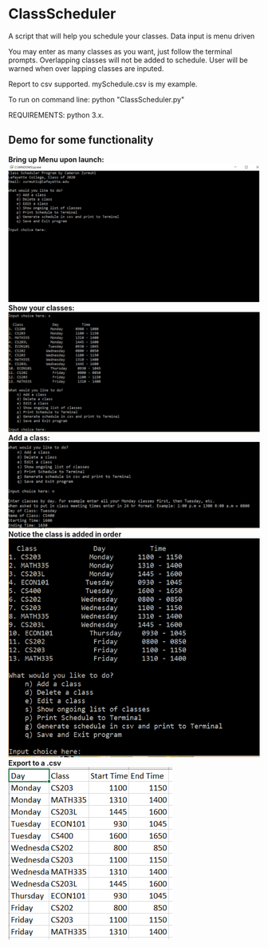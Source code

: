 # ClassScheduler
A script that will help you schedule your classes. Data input is menu driven 

You may enter as many classes as you want, just follow the terminal prompts. Overlapping classes will not be added to schedule.
User will be warned when over lapping classes are inputed.  

Report to csv supported. mySchedule.csv is my example.  

To run on command line: python "ClassScheduler.py"

REQUIREMENTS:
python 3.x.

## Demo for some functionality
<b>Bring up Menu upon launch:</b> <br />
<img src = "https://github.com/20zurmca/ClassScheduler/blob/master/Class%20Scheduler%20Demo/Menu.PNG">
<b>Show your classes: </b> <br />
<img src = "https://github.com/20zurmca/ClassScheduler/blob/master/Class%20Scheduler%20Demo/showClass.PNG">
<b>Add a class: </b> <br />
<img src = "https://github.com/20zurmca/ClassScheduler/blob/master/Class%20Scheduler%20Demo/adding_new_class.PNG">
<b>Notice the class is added in order </b> <br />
<img src = "https://github.com/20zurmca/ClassScheduler/blob/master/Class%20Scheduler%20Demo/added_in_order.PNG"> <br />
<b>Export to a .csv </b> <br />
<img src = "https://github.com/20zurmca/ClassScheduler/blob/master/Class%20Scheduler%20Demo/csv.PNG">



